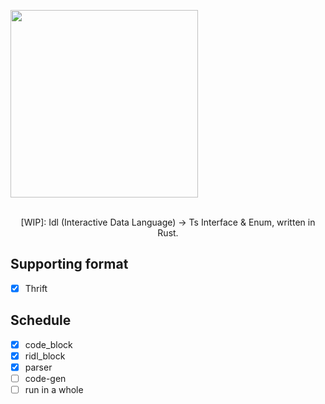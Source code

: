 <p align="center">
  <div>
    <img width="300" src="https://user-images.githubusercontent.com/7123136/184056648-177301f0-3b8f-425c-a47a-c723967a767b.png">
  </div>
  <br>
</p>

<p align="center">[WIP]: Idl (Interactive Data Language) -> Ts Interface & Enum, written in Rust.
</p>

## Supporting format

- [x] Thrift

## Schedule

- [x] code_block
- [x] ridl_block
- [x] parser
- [ ] code-gen
- [ ] run in a whole
